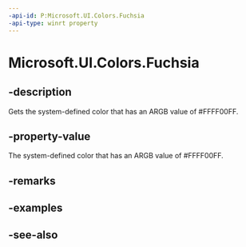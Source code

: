 ```yaml
---
-api-id: P:Microsoft.UI.Colors.Fuchsia
-api-type: winrt property
---
```


<!-- Property syntax
public Windows.UI.Color Fuchsia { get; }
-->

# Microsoft.UI.Colors.Fuchsia

## -description

Gets the system-defined color that has an ARGB value of #FFFF00FF.

## -property-value

The system-defined color that has an ARGB value of #FFFF00FF.

## -remarks

## -examples

## -see-also
